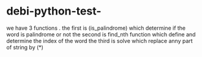 # debi-python-test-
we have 3 functions .
the first is (is_palindrome) which determine if the word is palindrome or not 
the second is find_nth function which  define and  determine the index of the word 
the third  is  solve which replace anny part of string by (*)


